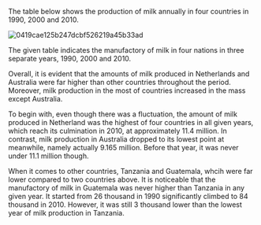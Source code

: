 The table below shows the production of milk annually in four countries in 1990, 2000 and 2010.

![0419cae125b247dcbf526219a45b33ad](https://daxue-oss.koocdn.com/upload/ti/sardine/2602000-2603000/2602865/0419cae125b247dcbf526219a45b33ad.png)

The given table indicates the manufactory of milk in four nations in three separate years, 1990, 2000 and 2010.

Overall, it is evident that the amounts of milk produced in Netherlands and Australia were far higher than other countries throughout the period. Moreover, milk production in the most of countries increased in the mass except Australia.

To begin with, even though there was a fluctuation, the amount of milk produced in Netherland was the highest of four countries in all given years, which reach its culmination in 2010, at approximately 11.4 million. In contrast, milk production in Australia dropped to its lowest point at meanwhile, namely actually 9.165 million. Before that year, it was never under 11.1 million though.

When it comes to other countries, Tanzania and Guatemala, whcih were far lower compared to two countries above. It is noticeable that the manufactory of milk in Guatemala was never higher than Tanzania in any given year. It started from 26 thousand in 1990 significantly climbed to 84 thousand in 2010. However, it was still 3 thousand lower than the lowest year of milk production in Tanzania.